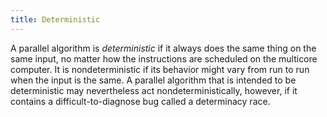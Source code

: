 ```yaml
---
title: Deterministic
---
```


A parallel algorithm is *deterministic* if it always does the same thing on the same
input, no matter how the instructions are scheduled on the multicore computer.
It is nondeterministic if its behavior might vary from run to run when the input is the same.
A parallel algorithm that is intended to be deterministic may nevertheless
act nondeterministically, however, if it contains a difficult-to-diagnose bug called a
determinacy race.